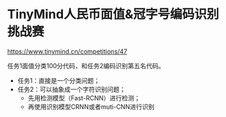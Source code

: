 # TinyMind人民币面值&冠字号编码识别挑战赛

https://www.tinymind.cn/competitions/47

任务1面值分类100分代码，和任务2编码识别第五名代码。

- 任务1：直接是一个分类问题；
- 任务2：可以抽象成一个字符识别问题；
  - 先用检测模型（Fast-RCNN）进行检测；
  - 再使用识别模型CRNN或者muti-CNN进行识别
